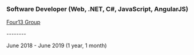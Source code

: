 <div class="d-flex flex-column flex-md-row justify-content-between mb-5">
    <div class="flex-grow-1">
        <h3 class="mb-0">Software Developer (Web, .NET, C#, JavaScript, AngularJS)</h3>
        <div class="subheading mb-3">
            <a href="https://four13group.com/">Four13 Group</a>
        </div>
        <p>--------</p>
    </div>
    <div class="flex-shrink-0"><span class="text-primary">June 2018 - June 2019 (1 year, 1 month)</span></div>
</div>